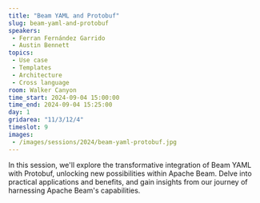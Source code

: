 ```yaml
---
title: "Beam YAML and Protobuf"
slug: beam-yaml-and-protobuf
speakers:
 - Ferran Fernández Garrido
 - Austin Bennett
topics:
 - Use case
 - Templates
 - Architecture
 - Cross language
room: Walker Canyon
time_start: 2024-09-04 15:00:00
time_end: 2024-09-04 15:25:00
day: 1
gridarea: "11/3/12/4"
timeslot: 9
images:
 - /images/sessions/2024/beam-yaml-protobuf.jpg 
---
```


In this session, we'll explore the transformative integration of Beam YAML with Protobuf, unlocking new possibilities within Apache Beam. Delve into practical applications and benefits, and gain insights from our journey of harnessing Apache Beam's capabilities.